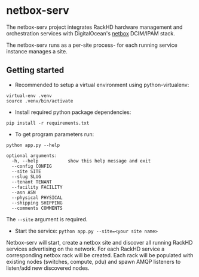 # netbox-serv

The netbox-serv project integrates RackHD hardware management and orchestration services with DigitalOcean's [netbox](https://github.com/digitalocean/netbox) DCIM/IPAM stack.

The netbox-serv runs as a per-site process- for each running service instance manages a site.

## Getting started

- Recommended to setup a virtual environment using python-virtualenv: 

```
virtual-env .venv
source .venv/bin/activate
```

- Install required python package dependencies: 

`pip install -r requirements.txt`

- To get program parameters run: 

`python app.py --help`

```
optional arguments:
  -h, --help           show this help message and exit
  --config CONFIG
  --site SITE
  --slug SLUG
  --tenant TENANT
  --facility FACILITY
  --asn ASN
  --physical PHYSICAL
  --shipping SHIPPING
  --comments COMMENTS
```

The `--site` argument is required.

- Start the service: `python app.py --site=<your site name>`

Netbox-serv will start, create a netbox site and discover all running RackHD services advertising on the network. 
For each RackHD service a corresponding netbox rack will be created. Each rack will be populated with existing nodes 
(switches, compute, pdu) and spawn AMQP listeners to listen/add new discovered nodes.
 
